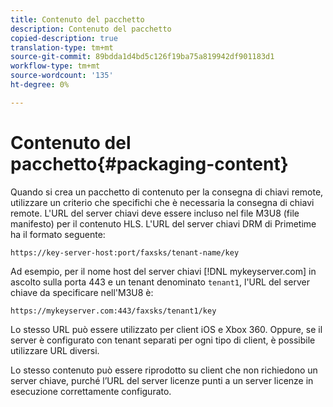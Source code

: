 ```yaml
---
title: Contenuto del pacchetto
description: Contenuto del pacchetto
copied-description: true
translation-type: tm+mt
source-git-commit: 89bdda1d4bd5c126f19ba75a819942df901183d1
workflow-type: tm+mt
source-wordcount: '135'
ht-degree: 0%

---
```



# Contenuto del pacchetto{#packaging-content}

Quando si crea un pacchetto di contenuto per la consegna di chiavi remote, utilizzare un criterio che specifichi che è necessaria la consegna di chiavi remote. L&#39;URL del server chiavi deve essere incluso nel file M3U8 (file manifesto) per il contenuto HLS. L&#39;URL del server chiavi DRM di Primetime ha il formato seguente:

```
https://key-server-host:port/faxsks/tenant-name/key
```

Ad esempio, per il nome host del server chiavi [!DNL mykeyserver.com] in ascolto sulla porta 443 e un tenant denominato `tenant1`, l&#39;URL del server chiave da specificare nell&#39;M3U8 è:

```
https://mykeyserver.com:443/faxsks/tenant1/key
```

Lo stesso URL può essere utilizzato per client iOS e Xbox 360. Oppure, se il server è configurato con tenant separati per ogni tipo di client, è possibile utilizzare URL diversi.

Lo stesso contenuto può essere riprodotto su client che non richiedono un server chiave, purché l’URL del server licenze punti a un server licenze in esecuzione correttamente configurato.
